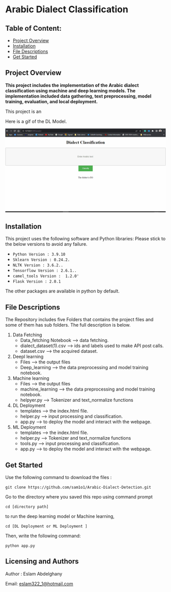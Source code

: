 
# **Arabic Dialect Classification** 
## Table of Content:

 - [Project Overview](#overview)
 -  [Installation](#installation)
 - [File Descriptions](#files)
 - [Get Started](#get_start)

  
<a name="overview"></a>
## Project Overview 
**This project includes the implementation of the Arabic dialect classification using machine and deep learning models. The implementation included data gathering, text preprocessing, model training, evaluation, and local deployment.**

This project is an

Here is a gif of the DL Model. 

<p align="center">
  <img src="https://github.com/sam1o1/Arabic-Dialect-Detection/blob/main/DL%20Deployment/Demo.gif?raw=true" alt="Sublime's custom image"/>
</p>

<a name="installation"></a>
## Installation

This project uses the following software and Python libraries: Please stick to the below versions to avoid any failure. 

 - `Python Version : 3.9.10`
 - `Sklearn Version : 0.24.2.`
 - `NLTK Version : 3.6.2..`
 - `Tensorflow Version : 2.6.1..`
 - `camel_tools Version :  1.2.0'`
 - `Flask Version : 2.0.1`
 
 The other packages are available in python by default.  
 

## File Descriptions <a name="files"></a>
The Repository includes five Folders that contains the project files and some of them has sub folders. The full description is below.

 1. Data Fetching
	   * Data_fetching Notebook	--> data fetching.
	   * dialect_dataset(1).csv	--> ids and labels used to make API post calls.
	   * dataset.csv	--> the acquired dataset.
2.	Deepl learning
	*  Files	--> the output files
	*  Deep_learning	--> the data preprocessing and model training notebook. 
3. Machine learning 
	*  Files	--> the output files
	* machine_learning --> the data preprocessing and model training notebook. 
	* helpyer.py	--> Tokenizer and text_normalize functions
4. DL Deployment
	* templates	--> the index.html file.
	* helper.py	--> input processing and classification.
	* app.py	--> to deploy the model and interact with the webpage. 
5. ML Deployment
	* templates	--> the index.html file.
	* helper.py	--> Tokenizer and text_normalize functions
	* tools.py 	-->  input processing and classification.
	* app.py 		--> to deploy the model and interact with the webpage. 
 ## Get Started
 <a name="get_start"></a>
Use the following command to download the files : 

    git clone https://github.com/sam1o1/Arabic-Dialect-Detection.git

 Go to the directory where you saved this repo using command prompt 
 
    cd [directory path]
    
 to run the deep learning model or Machine learning, 
 
    cd [DL Deployment or ML Deployment ] 
    

 
 Then, write the following command:
 

    python app.py
    

## Licensing and Authors

Author : Eslam Abdelghany

Email: eslam322_1@hotmail.com

 
 



